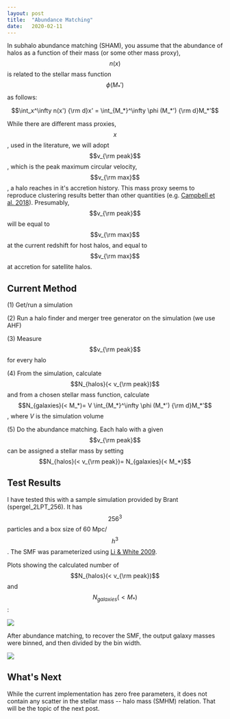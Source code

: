```yaml
---
layout: post
title:  "Abundance Matching"
date:   2020-02-11
---
```



In subhalo abundance matching (SHAM), you assume that the abundance of halos as a function of their mass (or some other mass proxy), $$n(x)$$ is related to the stellar mass function $$ \phi (M_*')$$ as follows:

$$\int_x^\infty n(x') {\rm d}x' = \int_{M_*}^\infty \phi (M_*') {\rm d}M_*’$$

While there are different mass proxies, $$x$$, used in the literature, we will adopt $$v_{\rm peak}$$, which is the peak maximum circular velocity, $$v_{\rm max}$$,  a halo reaches in it's accretion history. This mass proxy seems to reproduce clustering results better than other quantities (e.g. <a href="https://ui.adsabs.harvard.edu/abs/2018MNRAS.477..359C/abstract">Campbell et al. 2018</a>). Presumably, $$v_{\rm peak}$$ will be equal to $$v_{\rm max}$$ at the current redshift for host halos, and equal to $$v_{\rm max}$$ at accretion for satellite halos.

## Current Method

(1) Get/run a simulation

(2) Run a halo finder and merger tree generator on the simulation (we use AHF)

(3) Measure $$v_{\rm peak}$$ for every halo

(4) From the simulation, calculate $$N_{halos}(< v_{\rm peak})$$ and from a chosen stellar mass function, calculate $$N_{galaxies}(< M_*)= V \int_{M_*}^\infty \phi (M_*') {\rm d}M_*’$$, where $V$ is the simulation volume

(5) Do the abundance matching. Each halo with a given $$v_{\rm peak}$$ can be assigned a stellar mass by setting $$N_{halos}(< v_{\rm peak})= N_{galaxies}(< M_*)$$


## Test Results

I have tested this with a sample simulation provided by Brant (spergel_2LPT_256). It has $$256^3$$ particles and a box size of 60 Mpc/$$h^3$$. The SMF was parameterized using <a href="https://ui.adsabs.harvard.edu/abs/2009MNRAS.398.2177L">Li & White 2009</a>.

Plots showing the calculated number of $$N_{halos}(< v_{\rm peak})$$ and $$N_{galaxies}(< M_*)$$:

<img src="{{ site.baseurl }}/assets/plots/Matching.png">

After abundance matching, to recover the SMF, the output galaxy masses were binned, and then divided by the bin width.

<img src="{{ site.baseurl }}/assets/plots/SMF.png">


## What's Next

While the current implementation has zero free parameters, it does not contain any scatter in the stellar mass -- halo mass (SMHM) relation. That will be the topic of the next post.
